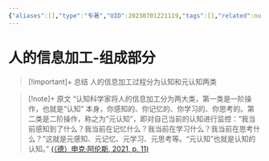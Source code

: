 ```yaml
---
{"aliases":[],"type":"专著","UID":20230701221119,"tags":[],"related":null,"status":null,"banner_icon":"📖","date":"2023-07-01","dg-publish":true,"permalink":"/10-Card/制卡/人的信息加工-组成部分/","dgPassFrontmatter":true,"noteIcon":""}
---
```


# 人的信息加工-组成部分

> [!important]+ 总结
> 人的信息加工过程分为认知和元认知两类
> 

> [!note]+ 原文
>“认知科学家将人的信息加工分为两大类，第一类是一阶操作，也就是“认知” 本身，你感知的、你记忆的、你学习的、你思考的。第二类是二阶操作，称之为“元认知”，即对自己当前的认知进行监控：“我当前感知到了什么？我当前在记忆什么？我当前在学习什么？我当前在思考什么？”这就是元感知、元记忆、元学习、元思考等。“元认知”也就是认知的认知。” [(（德）申克·阿伦斯, 2021, p. 11)](zotero://open-pdf/library/items/LN35MU34?page=11&annotation=ZCBPU5IV)

